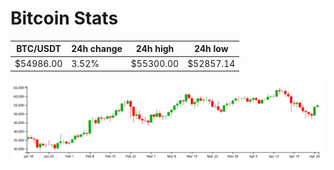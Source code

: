# Bitcoin Stats

BTC/USDT|24h change|24h high|24h low|
|---|---|---|---|
|$54986.00|3.52%|$55300.00|$52857.14|

<img src="./chart.svg">
